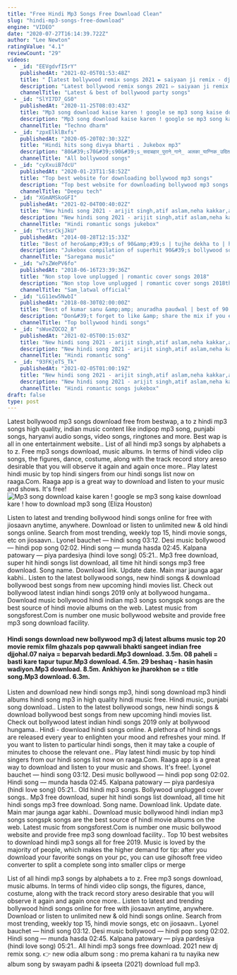 ```yaml
---
title: "Free Hindi Mp3 Songs Free Download Clean"
slug: "hindi-mp3-songs-free-download"
engine: "VIDEO"
date: "2020-07-27T16:14:39.722Z"
author: "Lee Newton"
ratingValue: "4.1"
reviewCount: "29"
videos:
  - _id: "EEVgdvfI5rY"
    publishedAt: "2021-02-05T01:53:48Z"
    title: "【latest bollywood remix songs 2021 ► saiyaan ji remix - dj party ► new hindi remix songs 2021】"
    description: "Latest bollywood remix songs 2021 ▻ saiyaan ji remix - dj party ▻ new hindi remix songs 2021】 aspl5850 hindi songs"
    channelTitle: "Latest & best of bollywood party songs"
  - _id: "SlYI7D7_GS0"
    publishedAt: "2020-11-25T08:03:43Z"
    title: "Mp3 song download kaise karen ! google se mp3 song kaise download kare ! how to download mp3 song"
    description: "Mp3 song download kaise karen ! google se mp3 song kaise download kare ! how to download mp3 song . Techno dharm , welcome to my youtube channel."
    channelTitle: "Techno dharm"
  - _id: "zpxElklBxfs"
    publishedAt: "2020-05-20T02:30:32Z"
    title: "Hindi hits song divya bharti . Jukebox mp3"
    description: "80&#39;s70&#39;s90&#39;s_सदाबहार_पुराने_गाने_ अलका_याग्निक_उदित_नारायण_लता_मंगेशकर_कुमार_सानू(360p).Mp4, ranjeet sings,love"
    channelTitle: "All bollywood songs"
  - _id: "cyXxuiB7dcU"
    publishedAt: "2020-01-23T11:58:52Z"
    title: "Top best website for downloading bollywood mp3 songs"
    description: "Top best website for downloading bollywood mp3 songs namaskaar dosto deepu tech me aapka swagat hai share support and subscribe dosto aap"
    channelTitle: "Deepu tech"
  - _id: "XGmAMSkoGFI"
    publishedAt: "2021-02-04T00:40:02Z"
    title: "New hindi song 2021 - arijit singh,atif aslam,neha kakkar,armaan malik,shreya ghoshal"
    description: "New hindi song 2021 - arijit singh,atif aslam,neha kakkar,armaan malik,shreya ghoshal"
    channelTitle: "Hindi romantic songs jukebox"
  - _id: "TxtsrCkjJkU"
    publishedAt: "2014-08-28T12:15:33Z"
    title: "Best of hero&amp;#39;s of 90&amp;#39;s | tujhe dekha to | hd songs jukebox"
    description: "Jukebox compilation of superhit 90&#39;s bollywood songs. These are a collection of some famous songs lip-synced by the heroes and heroines from different hit"
    channelTitle: "Saregama music"
  - _id: "w7sZWePV6fo"
    publishedAt: "2018-06-16T23:39:36Z"
    title: "Non stop love unplugged | romantic cover songs 2018"
    description: "Non stop love unplugged | romantic cover songs 2018the channel for more latest videos song new bollywood heart touching songs 2018"
    channelTitle: "Sam_latwal official"
  - _id: "LG11ew5NwbI"
    publishedAt: "2018-08-30T02:00:00Z"
    title: "Best of kumar sanu &amp;amp; anuradha paudwal | best of 90’s romantic songs &amp;amp; 90&amp;#39;s evergreen songs"
    description: "Don&#39;t forget to like &amp; share the mix if you enjoy it! ▭▭▭▭▭▭▭▭▭▭▭▭▭▭▭▭▭▭▭▭▭▭▭▭ ◢ follow top bollywood hindi songs ➤ youtube:"
    channelTitle: "Top bollywood hindi songs"
  - _id: "sWueZQCO2_8"
    publishedAt: "2021-02-05T00:15:03Z"
    title: "New hindi song 2021 - arijit singh,atif aslam,neha kakkar,armaan malik,shreya ghoshal"
    description: "New hindi song 2021 - arijit singh,atif aslam,neha kakkar,armaan malik,shreya ghoshal"
    channelTitle: "Hindi romantic song"
  - _id: "93FKjeTS_Tk"
    publishedAt: "2021-02-05T01:00:19Z"
    title: "New hindi song 2021 - arijit singh,atif aslam,neha kakkar,armaan malik,shreya ghoshal"
    description: "New hindi song 2021 - arijit singh,atif aslam,neha kakkar,armaan malik,shreya ghoshal"
    channelTitle: "Hindi romantic songs jukebox"
draft: false
type: post
---
```


Latest bollywood mp3 songs download free from bestwap, a to z hindi mp3 songs high quality, indian music content like indipop mp3 song, punjabi songs, haryanvi audio songs, video songs, ringtones and more. Best wap is all in one entertainment website.. List of all hindi mp3 songs by alphabets a to z. Free mp3 songs download, music albums. In terms of hindi video clip songs, the figures, dance, costume, along with the track record story areso desirable that you will observe it again and again once more.. Play latest hindi music by top hindi singers from our hindi songs list now on raaga.Com. Raaga app is a great way to download and listen to your music and shows. It&#39;s free!
![Mp3 song download kaise karen ! google se mp3 song kaise download kare ! how to download mp3 song (Eliza Houston)](https://i.ytimg.com/vi/SlYI7D7_GS0/hqdefault.jpg "Mp3 song download kaise karen ! google se mp3 song kaise download kare ! how to download mp3 song (Allie Wilson)")

Listen to latest and trending bollywood hindi songs online for free with jiosaavn anytime, anywhere. Download or listen to unlimited new &amp; old hindi songs online. Search from most trending, weekly top 15, hindi movie songs, etc on jiosaavn.. Lyonel bauchet — hindi song 03:12. Desi music bollywood — hindi pop song 02:02. Hindi song — munda hasda 02:45. Kalpana patowary — piya pardesiya (hindi love song) 05:21.. Mp3 free download, super hit hindi songs list download, all time hit hindi songs mp3 free download. Song name. Download link. Update date. Main mar jaunga agar kabhi.. Listen to the latest bollywood songs, new hindi songs &amp; download bollywood best songs from new upcoming hindi movies list. Check out bollywood latest indian hindi songs 2019 only at bollywood hungama.. Download music bollywood hindi indian mp3 songs songspk songs are the best source of hindi movie albums on the web. Latest music from songsforest.Com is number one music bollywood website and provide free mp3 song download facility.
<!--inArticleAds-->

<!--galleryOne-->

#### Hindi songs download new bollywood mp3 dj latest albums music top 20 movie remix film ghazals pop qawwali bhakti sangeet indian free djjohal.07 naiya = beparvah bedardi.Mp3 download. 3.5m. 08 paheli = basti kare tapur tupur.Mp3 download. 4.5m. 29 beshaq - hasin hasin wadiyon.Mp3 download. 8.5m. Ankhiyon ke jharokhon se = title song.Mp3 download. 6.3m.
<!--inArticleAds-->

<!--galleryTwo-->

Listen and download new hindi songs mp3, hindi song download mp3 hindi albums hindi song mp3 in high quality hindi music free. Hindi music, punjabi song download.. Listen to the latest bollywood songs, new hindi songs &amp; download bollywood best songs from new upcoming hindi movies list. Check out bollywood latest indian hindi songs 2019 only at bollywood hungama.. Hindi - download hindi songs online. A plethora of hindi songs are released every year to enlighten your mood and refreshes your mind. If you want to listen to particular hindi songs, then it may take a couple of minutes to choose the relevant one.. Play latest hindi music by top hindi singers from our hindi songs list now on raaga.Com. Raaga app is a great way to download and listen to your music and shows. It&#39;s free!. Lyonel bauchet — hindi song 03:12. Desi music bollywood — hindi pop song 02:02. Hindi song — munda hasda 02:45. Kalpana patowary — piya pardesiya (hindi love song) 05:21.. Old hindi mp3 songs. Bollywood unplugged cover songs.. Mp3 free download, super hit hindi songs list download, all time hit hindi songs mp3 free download. Song name. Download link. Update date. Main mar jaunga agar kabhi.. Download music bollywood hindi indian mp3 songs songspk songs are the best source of hindi movie albums on the web. Latest music from songsforest.Com is number one music bollywood website and provide free mp3 song download facility.. Top 10 best websites to download hindi mp3 songs all for free 2019. Music is loved by the majority of people, which makes the higher demand for tip: after you download your favorite songs on your pc, you can use gihosoft free video converter to split a complete song into smaller clips or merge
<!--galleryThree-->

List of all hindi mp3 songs by alphabets a to z. Free mp3 songs download, music albums. In terms of hindi video clip songs, the figures, dance, costume, along with the track record story areso desirable that you will observe it again and again once more.. Listen to latest and trending bollywood hindi songs online for free with jiosaavn anytime, anywhere. Download or listen to unlimited new &amp; old hindi songs online. Search from most trending, weekly top 15, hindi movie songs, etc on jiosaavn.. Lyonel bauchet — hindi song 03:12. Desi music bollywood — hindi pop song 02:02. Hindi song — munda hasda 02:45. Kalpana patowary — piya pardesiya (hindi love song) 05:21.. All hindi mp3 songs free download. 2021 new dj remix song. 👉 new odia album song : mo prema kahani ra tu nayika new album song by swayam padhi &amp; ipseeta (2021) download full mp3.